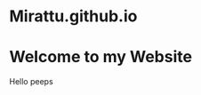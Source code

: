 # Mirattu.github.io
<html>
<head>
  <title>website</title>
</head>
<body>
      <H1>Welcome to my Website</H1>
      <p>Hello peeps</p>

 </body>
 </html>
